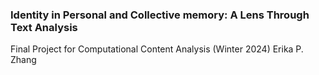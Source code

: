 ### Identity in Personal and Collective memory: A Lens Through Text Analysis
Final Project for Computational Content Analysis (Winter 2024)
Erika P. Zhang

